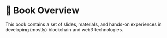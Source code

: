 # 📒 Book Overview

This book contains a set of slides, materials, and hands-on experiences in developing (mostly) blockchain and web3 technologies.
